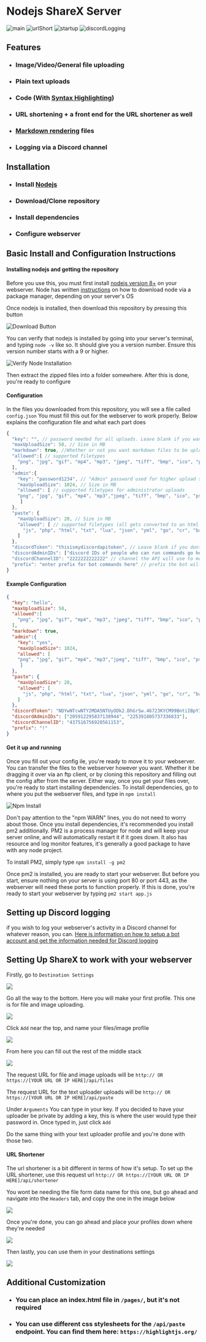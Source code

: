# Nodejs ShareX Server

![main](https://qoilo.com/iZ1s5f)
![urlShort](https://qoilo.com/ADrWF7)
![startup](https://qoilo.com/sn7FJP)
![discordLogging](https://qoilo.com/rUOPbH)

## Features

- ### Image/Video/General file uploading
- ### Plain text uploads
- ### Code (With [Syntax Highlighting](https://highlightjs.org/))
- ### URL shortening + a front end for the URL shortener as well
- ### [Markdown rendering](https://github.com/jonschlinkert/remarkable) files
- ### Logging via a Discord channel

## Installation

- ### Install [Nodejs](https://nodejs.org/en/)
- ### Download/Clone repository
- ### Install dependencies
- ### Configure webserver

## Basic Install and Configuration Instructions
#### Installing nodejs and getting the repository
Before you use this, you must first install [nodejs version 8+](https://nodejs.org/) on your webserver. Node has written [instructions](https://nodejs.org/en/download/package-manager/) on how to download node via a package manager, depending on your server's OS

Once nodejs is installed, then download this repository by pressing this button

![Download Button](https://i.imgur.com/gTo8kUL.png)

You can verify that nodejs is installed by going into your server's terminal, and typing `node -v` like so. It should give you a version number. Ensure this version number starts with a 9 or higher.

![Verify Node Installation](https://i.imgur.com/N4bcry9.png)

Then extract the zipped files into a folder somewhere. After this is done, you're ready to configure

#### Configuration

In the files you downloaded from this repository, you will see a file called `config.json` 
You must fill this out for the webserver to work properly. Below explains the configuration file and what each part does

```js
{
  "key": "", // password needed for all uploads. Leave blank if you want this to be public
  "maxUploadSize": 50, // Size in MB
  "markdown": true, //Whether or not you want markdown files to be uploaded as raw markdown files, or to be rendered as html
  "allowed":[ // supported filetypes
    "png", "jpg", "gif", "mp4", "mp3", "jpeg", "tiff", "bmp", "ico", "psd", "eps", "raw", "cr2", "nef", "sr2", "orf", "svg", "wav", "webm", "aac", "flac", "ogg", "wma", "m4a", "gifv"
  ],
  "admin":{
    "key": "password1234", // "Admin" password used for higher upload sizes/more supported file types 
    "maxUploadSize": 1024, // Size in MB
    "allowed": [ // supported filetypes for administrator uploads
    "png", "jpg", "gif", "mp4", "mp3","jpeg", "tiff", "bmp", "ico", "psd", "eps", "raw", "cr2", "nef", "sr2", "orf", "svg", "wav", "webm", "aac", "flac", "ogg", "wma", "m4a", "gifv", "html"
     ]
  },
  "paste": {
    "maxUploadSize": 20, // Size in MB
    "allowed": [ // supported filetypes (all gets converted to an html document)
      "js", "php", "html", "txt", "lua", "json", "yml", "go", "cr", "bat", "css", "cs", "java", "py", "less", "c", "cpp", "ini", "pl", "sql", "rb"
    ]
  },
  "discordToken": "thisismydiscordapitoken", // Leave blank if you dont want to monitor uploads/shortened urls through Discord (https://discordapp.com/developers)
  "discordAdminIDs": ["discord IDs of people who can run commands go here", "Like this"], // IDs of people who are able to run commands with the bot
  "discordChannelID": "2222222222222" // channel the API will use to monitor (will send user IP addresses to this channel, along with what they uploaded, filezise, type of user (user/admin), and a link to their upload. For shortened URLS, it will show the URL they shortened)
  "prefix": "enter prefix for bot commands here" // prefix the bot will use
}
```
#### Example Configuration
```json
{
  "key": "hello",
  "maxUploadSize": 50,
  "allowed":[
    "png", "jpg", "gif", "mp4", "mp3", "jpeg", "tiff", "bmp", "ico", "psd", "eps", "raw", "cr2", "nef", "sr2", "orf", "svg", "wav", "webm", "aac", "flac", "ogg", "wma", "m4a", "gifv", "md"
  ],
  "markdown": true,
  "admin":{
    "key": "yes",
    "maxUploadSize": 1024,
    "allowed": [
    "png", "jpg", "gif", "mp4", "mp3","jpeg", "tiff", "bmp", "ico", "psd", "eps", "raw", "cr2", "nef", "sr2", "orf", "svg", "wav", "webm", "aac", "flac", "ogg", "wma", "m4a", "gifv", "html", "md"
     ]
  },
  "paste": {
    "maxUploadSize": 20,
    "allowed": [
      "js", "php", "html", "txt", "lua", "json", "yml", "go", "cr", "bat", "css", "cs", "java", "py", "less", "c", "cpp", "ini", "pl", "sql", "rb", "md"
    ]
  },
  "discordToken": "NDYwNTcwNTY2MDA5NTUyODk2.DhGrSw.46723KYCM99BntiIBpY3LhTPtpc",
  "discordAdminIDs": ["205912295837138944", "225391805737336833"],
  "discordChannelID": "437516756928561153",
  "prefix": "!"
}
```

#### Get it up and running
Once you fill out your config ile, you're ready to move it to your webserver.
You can transfer the files to the webserver however you want. Whether it be dragging it over via an ftp client, or by cloning this repository and filling out the config after from the server. Either way, once you get your files over, you're ready to start installing dependencies.
To install dependencies, go to where you put the webserver files, and type in `npm install`

![Npm Install](https://i.imgur.com/B8y9mF5.png)

Don't pay attention to the "npm WARN" lines, you do not need to worry about those.
Once you install dependencies, it's recommended you install pm2 additionally. PM2 is a process manager for node and will keep your server online, and will automatically restart it if it goes down. It also has resource and log monitor features, it's generally a good package to have with any node project.

To install PM2, simply type `npm install -g pm2`

Once pm2 is installed, you are ready to start your webserver. But before you start, ensure nothing on your server is using port 80 or port 443, as the webserver will need these ports to function properly. 
If this is done, you're ready to start your webserver by typing `pm2 start app.js`
## Setting up Discord logging
if you wish to log your webserver's activity in a Discord channel for whatever reason, you can.
[Here is information on how to setup a bot account and get the information needed for Discord logging](https://github.com/reactiflux/discord-irc/wiki/Creating-a-discord-bot-&-getting-a-token)
## Setting Up ShareX to work with your webserver
Firstly, go to `Destination Settings`

![](https://i.imgur.com/EO6g5XA.png)

Go all the way to the bottom. Here you will make your first profile. This one is for file and image uploading.

![](https://i.imgur.com/BxNEtJq.png)

Click `Add` near the top, and name your files/image profile

![](https://i.imgur.com/DWKE8tR.png)

From here you can fill out the rest of the middle stack

![](https://i.imgur.com/AsOb6sT.png)

The request URL for file and image uploads will be `http:// OR https://[YOUR URL OR IP HERE]/api/files`

The request URL for the text uploader uploads will be `http:// OR https://[YOUR URL OR IP HERE]/api/paste`

Under `Arguments` You can type in your key. If you decided to have your uploader be private by adding a key, this is where the user would type their password in. Once typed in, just click `Add`

Do the same thing with your text uploader profile and you're done with those two.

#### URL Shortener
The url shortener is a bit different in terms of how it's setup.
To set up the URL shortener, use this request url `http:// OR https://[YOUR URL OR IP HERE]/api/shortener`

You wont be needing the file form data name for this one, but go ahead and navigate into the `Headers` tab, and copy the one in the image below

![](https://i.imgur.com/TlbWKJM.png)

Once you're done, you can go ahead and place your profiles down where they're needed

![](https://i.imgur.com/3rVXqmQ.png)

Then lastly, you can use them in your destinations settings

![](https://i.imgur.com/dp5EOWu.png)

## Additional Customization
- ### You can place an index.html file in `/pages/`, but it's not required
- ### You can use different css stylesheets for the `/api/paste` endpoint. You can find them here: `https://highlightjs.org/`
